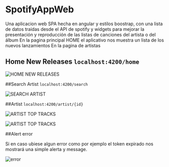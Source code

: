 # SpotifyAppWeb
Una aplicacion web SPA hecha en angular y estilos boostrap, con una lista de datos traidas desde el API de spotify y widgets para mejorar la presentación y reproducción de las listas de canciones del artista o del álbum
En la pagina principal HOME el aplicativo nos muestra un lista de los nuevos lanzamientos
En la pagina de artistas 

## Home New Releases `localhost:4200/home`

![HOME NEW RELEASES](https://user-images.githubusercontent.com/71657821/95264189-86ce1700-07f4-11eb-9a5c-4408becb1582.png)


##Search Artist `localhost:4200/search`

![SEARCH ARTIST](https://user-images.githubusercontent.com/71657821/95265082-17592700-07f6-11eb-8778-617a16cb40b5.png)

##Artist `localhost:4200/artist/{id}`

![ARTIST TOP TRACKS](https://user-images.githubusercontent.com/71657821/95265224-643cfd80-07f6-11eb-892c-cd527d316c10.png)

![ARTIST TOP TRACKS ](https://user-images.githubusercontent.com/71657821/95265240-6c953880-07f6-11eb-978f-34d621cb0328.png)

##Alert error

Si en caso ubiese algun error como por ejemplo el token expirado nos mostrará una simple alerta y message.

![error](https://user-images.githubusercontent.com/71657821/95265413-c4cc3a80-07f6-11eb-8720-90b6dc9a3b37.png)

